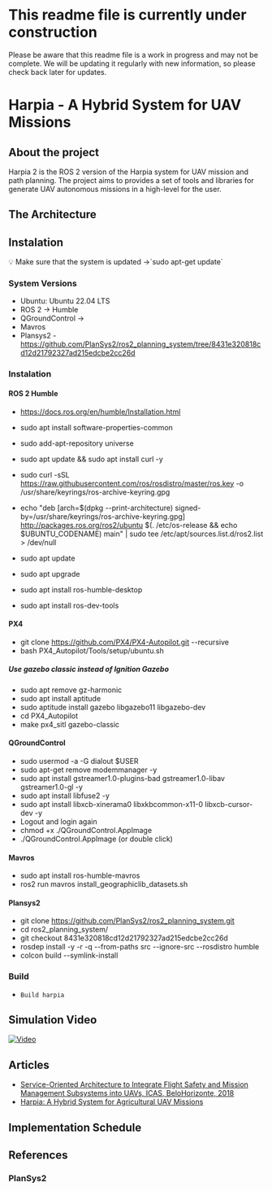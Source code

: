 # This readme file is currently under construction

Please be aware that this readme file is a work in progress and may not be complete. We will be updating it regularly with new information, so please check back later for updates.

# Harpia - A Hybrid System for UAV Missions

## About the project

Harpia 2 is the ROS 2 version of the Harpia system for UAV mission and path planning. The project aims to provides a set of tools and libraries for generate UAV autonomous missions in a high-level for the user. 

## The Architecture

## Instalation
<aside>
💡 Make sure that the system is updated →`sudo apt-get update`
</aside>

### System Versions

- Ubuntu: Ubuntu 22.04 LTS
- ROS 2 → Humble
- QGroundControl →
- Mavros
- Plansys2 - https://github.com/PlanSys2/ros2_planning_system/tree/8431e320818cd12d21792327ad215edcbe2cc26d

### Instalation

#### ROS 2 Humble
- https://docs.ros.org/en/humble/Installation.html

- sudo apt install software-properties-common
- sudo add-apt-repository universe

- sudo apt update && sudo apt install curl -y
- sudo curl -sSL https://raw.githubusercontent.com/ros/rosdistro/master/ros.key -o /usr/share/keyrings/ros-archive-keyring.gpg
- echo "deb [arch=$(dpkg --print-architecture) signed-by=/usr/share/keyrings/ros-archive-keyring.gpg] http://packages.ros.org/ros2/ubuntu $(. /etc/os-release && echo $UBUNTU_CODENAME) main" | sudo tee /etc/apt/sources.list.d/ros2.list > /dev/null

- sudo apt update
- sudo apt upgrade

- sudo apt install ros-humble-desktop
- sudo apt install ros-dev-tools

#### PX4
- git clone https://github.com/PX4/PX4-Autopilot.git --recursive
- bash PX4_Autopilot/Tools/setup/ubuntu.sh
##### Use gazebo classic instead of Ignition Gazebo
- sudo apt remove gz-harmonic
- sudo apt install aptitude
- sudo aptitude install gazebo libgazebo11 libgazebo-dev
- cd PX4_Autopilot
- make px4_sitl gazebo-classic

#### QGroundControl
- sudo usermod -a -G dialout $USER
- sudo apt-get remove modemmanager -y
- sudo apt install gstreamer1.0-plugins-bad gstreamer1.0-libav gstreamer1.0-gl -y
- sudo apt install libfuse2 -y
- sudo apt install libxcb-xinerama0 libxkbcommon-x11-0 libxcb-cursor-dev -y
- Logout and login again
- chmod +x ./QGroundControl.AppImage
- ./QGroundControl.AppImage  (or double click)

#### Mavros
- sudo apt install ros-humble-mavros
- ros2 run mavros install_geographiclib_datasets.sh

#### Plansys2
- git clone https://github.com/PlanSys2/ros2_planning_system.git
- cd ros2_planning_system/
- git checkout 8431e320818cd12d21792327ad215edcbe2cc26d
- rosdep install -y -r -q --from-paths src --ignore-src --rosdistro humble
- colcon build --symlink-install

### Build

- `Build harpia`

## Simulation Video

[![Video](https://i9.ytimg.com/vi_webp/--hn0I5QUJ8/mq2.webp?sqp=CJzBop4G-oaymwEmCMACELQB8quKqQMa8AEB-AHUBoAC4AOKAgwIABABGGQgZShUMA8=&rs=AOn4CLALXTaHg7IRncNrzhT9RfPaIgf7Pg)](https://youtu.be/--hn0I5QUJ8)

## Articles 
- [Service-Oriented Architecture to Integrate Flight Safety and Mission Management Subsystems into UAVs, ICAS, BeloHorizonte, 2018](https://www.icas.org/ICAS_ARCHIVE/ICAS2018/data/papers/ICAS2018_0374_paper.pdf)
- [Harpia: A Hybrid System for Agricultural UAV Missions](https://authors.elsevier.com/tracking/article/details.do?surname=Vannini&aid=100191&jid=ATECH)

## Implementation Schedule 

## References

### PlanSys2

